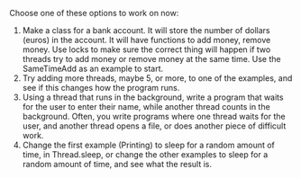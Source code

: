 Choose one of these options to work on now:

  1. Make a class for a bank account.  It will store the number of dollars (euros) in the account.  It will have functions to add money, remove money.  Use locks to make sure the correct thing will happen if two threads try to add money or remove money at the same time.  Use the SameTimeAdd as an example to start.
  1. Try adding more threads, maybe 5, or more, to one of the examples, and see if this changes how the program runs.
  1. Using a thread that runs in the background, write a program that waits for the user to enter their name, while another thread counts in the background.  Often, you write programs where one thread waits for the user, and another thread opens a file, or does another piece of difficult work.
  1. Change the first example (Printing) to sleep for a random amount of time, in Thread.sleep, or change the other examples to sleep for a random amount of time, and see what the result is.